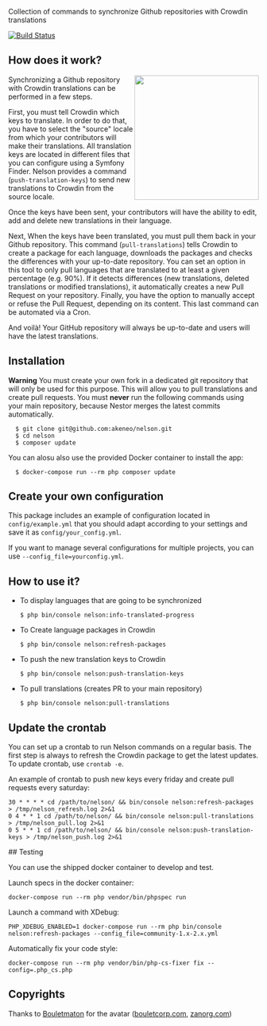 Collection of commands to synchronize Github repositories with Crowdin translations

[![Build Status](https://travis-ci.org/akeneo/nelson.svg?branch=master)](https://travis-ci.org/akeneo/nelson)


## How does it work?

<img align="right" src="nelson.png" width="250"/>

Synchronizing a Github repository with Crowdin translations can be performed in a few steps.

First, you must tell Crowdin which keys to translate. In order to do that, you have to select the "source" locale from which your contributors will make their translations.
All translation keys are located in different files that you can configure using a Symfony Finder.
Nelson provides a command (`push-translation-keys`) to send new translations to Crowdin from the source locale.

Once the keys have been sent, your contributors will have the ability to edit, add and delete new translations in their language.

Next, When the keys have been translated, you must pull them back in your Github repository. 
This command (`pull-translations`) tells Crowdin to create a package for each language, downloads the packages and checks the differences with your up-to-date repository.
You can set an option in this tool to only pull languages that are translated to at least a given percentage (e.g. 90%).
If it detects differences (new translations, deleted translations or modified translations), it automatically creates a new Pull Request on your repository.
Finally, you have the option to manually accept or refuse the Pull Request, depending on its content. This last command can be automated via a Cron.

And voilà! Your GitHub repository will always be up-to-date and users will have the latest translations.

## Installation

**Warning** You must create your own fork in a dedicated git repository that will only be used for this purpose. This will allow you to pull translations and create pull requests.
You must **never** run the following commands using your main repository, because Nestor merges the latest commits automatically.

```
  $ git clone git@github.com:akeneo/nelson.git
  $ cd nelson
  $ composer update
```

You can alosu also use the provided Docker container to install the app:

```
  $ docker-compose run --rm php composer update
```

## Create your own configuration

This package includes an example of configuration located in `config/example.yml` that you should adapt according to your settings and save it as `config/your_config.yml`.

If you want to manage several configurations for multiple projects, you can use `--config_file=yourconfig.yml`.

## How to use it?

- To display languages that are going to be synchronized

  `$ php bin/console nelson:info-translated-progress`

- To Create language packages in Crowdin

  `$ php bin/console nelson:refresh-packages`

- To push the new translation keys to Crowdin

  `$ php bin/console nelson:push-translation-keys`

- To pull translations (creates PR to your main repository)

  `$ php bin/console nelson:pull-translations`


## Update the crontab

You can set up a crontab to run Nelson commands on a regular basis.
The first step is always to refresh the Crowdin package to get the latest updates.
To update crontab, use `crontab -e`.

An example of crontab to push new keys every friday and create pull requests every saturday:
```
30 * * * * cd /path/to/nelson/ && bin/console nelson:refresh-packages > /tmp/nelson_refresh.log 2>&1
0 4 * * 1 cd /path/to/nelson/ && bin/console nelson:pull-translations > /tmp/nelson_pull.log 2>&1
0 5 * * 1 cd /path/to/nelson/ && bin/console nelson:push-translation-keys > /tmp/nelson_push.log 2>&1
```

## Testing

You can use the shipped docker container to develop and test.

Launch specs in the docker container:
```
docker-compose run --rm php vendor/bin/phpspec run
```

Launch a command with XDebug:
```
PHP_XDEBUG_ENABLED=1 docker-compose run --rm php bin/console nelson:refresh-packages --config_file=community-1.x-2.x.yml
```

Automatically fix your code style:
```
docker-compose run --rm php vendor/bin/php-cs-fixer fix --config=.php_cs.php
```

## Copyrights

Thanks to [Bouletmaton](http://www.zanorg.net/bouletmaton/) for the avatar ([bouletcorp.com](http://www.bouletcorp.com/), 
[zanorg.com](http://www.zanorg.com/))
